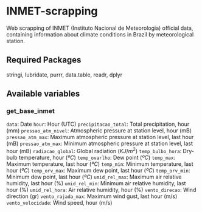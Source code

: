 # INMET-scrapping
Web scrapping of INMET (Instituto Nacional de Meteorologia) official data, containing information about climate conditions in Brazil by meteorological station. 

## Required Packages
stringi, lubridate, purrr, data.table, readr, dplyr

## Available variables

### get_base_inmet
`data`: Date
`hour`: Hour (UTC)
`precipitacao_total`: Total precipitation, hour (mm)
`pressao_atm_nivel`: Atmospheric pressure at station level, hour (mB)
`pressao_atm_max`: Maximum atmospheric pressure at station level, last hour (mB)
`pressao_atm_max`: Minimum atmospheric pressure at station level, last hour (mB)
`radiacao_global`: Global radiation ($KJ/m^2$)
`temp_bulbo_hora`: Dry-bulb temperature, hour ($ºC$)
`temp_ovarlho`: Dew point ($ºC$)
`temp_max`: Maximum temperature, last hour ($ºC$)
`temp_min`: Minimum temperature, last hour ($ºC$)
`temp_orv_max`: Maximum dew point, last hour ($ºC$)
`temp_orv_min`: Minimum dew point, last hour ($ºC$)
`umid_rel_max`: Maximum air relative humidity, last hour (%)
`umid_rel_min`: Minimum air relative humidity, last hour (%)
`umid_rel_hora`: Air relative humidity, hour (%)
`vento_direcao`: Wind direction (gr)
`vento_rajada_max`: Maximum wind gust, last hour (m/s)
`vento_velocidade`: Wind speed, hour (m/s) 